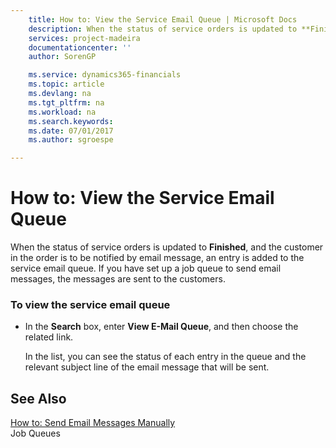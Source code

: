 ```yaml
---
    title: How to: View the Service Email Queue | Microsoft Docs
    description: When the status of service orders is updated to **Finished**, and the customer in the order is to be notified by email message, an entry is added to the service email queue. If you have set up a job queue to send email messages, the messages are sent to the customers.
    services: project-madeira
    documentationcenter: ''
    author: SorenGP

    ms.service: dynamics365-financials
    ms.topic: article
    ms.devlang: na
    ms.tgt_pltfrm: na
    ms.workload: na
    ms.search.keywords:
    ms.date: 07/01/2017
    ms.author: sgroespe

---
```

# How to: View the Service Email Queue
When the status of service orders is updated to **Finished**, and the customer in the order is to be notified by email message, an entry is added to the service email queue. If you have set up a job queue to send email messages, the messages are sent to the customers.  
  
### To view the service email queue  
  
-   In the **Search** box, enter **View E-Mail Queue**, and then choose the related link.  
  
     In the list, you can see the status of each entry in the queue and the relevant subject line of the email message that will be sent.  
  
## See Also  
 [How to: Send Email Messages Manually](../how-to-send-email-messages-manually.md)   
 Job Queues